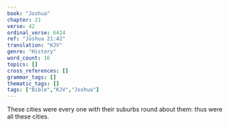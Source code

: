 ```yaml
---
book: "Joshua"
chapter: 21
verse: 42
ordinal_verse: 6424
ref: "Joshua 21:42"
translation: "KJV"
genre: "History"
word_count: 16
topics: []
cross_references: []
grammar_tags: []
thematic_tags: []
tags: ["Bible","KJV","Joshua"]
---
```

These cities were every one with their suburbs round about them: thus were all these cities.
